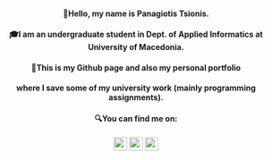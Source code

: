 <h4 align="center">👋Hello, my name is Panagiotis Tsionis.</h4>
<h4 align="center">🎓I am an undergraduate student in Dept. of Applied Informatics at University of Macedonia.</h4>
<h4 align="center">💾This is my Github page and also my personal portfolio</h4>
<h4 align="center">where I save some of my university work (mainly programming assignments).</h4>
<h4 align="center">🔍You can find me on:</h4>
<p align="center">
<a href="https://www.linkedin.com/in/ptsionis/"><img src="https://upload.wikimedia.org/wikipedia/commons/thumb/e/e9/Linkedin_icon.svg/1200px-Linkedin_icon.svg.png" width="24px" height="24px"></a>
<a href="https://twitter.com/ptsionis"><img src="https://www.freepnglogos.com/uploads/twitter-logo-png/twitter-logo-vector-png-clipart-1.png" width="24px" height="24px"></a>
<a href="https://www.facebook.com/ptsionis/"><img src="https://upload.wikimedia.org/wikipedia/commons/thumb/f/fb/Facebook_icon_2013.svg/1024px-Facebook_icon_2013.svg.png" width="24px" height="24px"></a>
</p>
